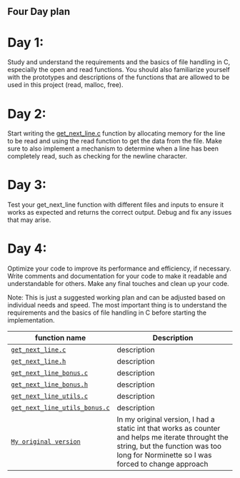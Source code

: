  ## Four Day plan
  
# Day 1:
Study and understand the requirements and the basics of file handling in C, especially the open and read functions. You should also familiarize yourself with the prototypes and descriptions of the functions that are allowed to be used in this project (read, malloc, free).

# Day 2:
Start writing the  [get_next_line.c](https://github.com/alessiotucci/get_next_line/blob/master/get_next_line.c) function by allocating memory for the line to be read and using the read function to get the data from the file. Make sure to also implement a mechanism to determine when a line has been completely read, such as checking for the newline character.

# Day 3:
Test your get_next_line function with different files and inputs to ensure it works as expected and returns the correct output. Debug and fix any issues that may arise.

# Day 4:
Optimize your code to improve its performance and efficiency, if necessary. Write comments and documentation for your code to make it readable and understandable for others. Make any final touches and clean up your code.

Note: This is just a suggested working plan and can be adjusted based on individual needs and speed. The most important thing is to understand the requirements and the basics of file handling in C before starting the implementation.
  
  
  
| function name | Description | 
 | ----------------------------- | ------------------------------------------------- | 
| [`get_next_line.c`](https://github.com/alessiotucci/get_next_line/blob/master/get_next_line.c) | description |
| [`get_next_line.h`](https://github.com/alessiotucci/get_next_line/blob/master/get_next_line.h) | description | 
| [`get_next_line_bonus.c`](https://github.com/alessiotucci/get_next_line/blob/master/get_next_line_bonus.c) | description | 
| [`get_next_line_bonus.h`](https://github.com/alessiotucci/get_next_line/blob/master/get_next_line_bonus.h) | description |  
| [`get_next_line_utils.c`](https://github.com/alessiotucci/get_next_line/blob/master/get_next_line_utils.c) | description |
| [`get_next_line_utils_bonus.c`](https://github.com/alessiotucci/get_next_line/blob/master/get_next_line_utils.c) | description | 
| [`My original version`](https://github.com/alessiotucci/get_next_line/blob/master/original_version.c) | In my original version, I had a static int that works as counter and helps me iterate throught the string, but the function was too long for Norminette so I was forced to change approach |  
